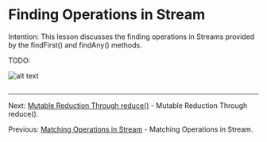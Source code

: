# Finding Operations in Stream

Intention: This lesson discusses the finding operations in Streams provided by the findFirst() and findAny() methods.

TODO:

![alt text](../../etc/features/img.png "Img")

```java

```

<hr>

Next: [Mutable Reduction Through reduce()](chapter_20.md "Mutable Reduction Through reduce()") - 
Mutable Reduction Through reduce().

Previous: [Matching Operations in Stream](chapter_18.md "Matching Operations in Stream") - Matching Operations in Stream.